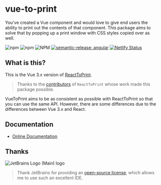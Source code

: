 # vue-to-print

You've created a Vue component and would love to give end users the ability to print out the contents of that component. This package aims to solve that by popping up a print window with CSS styles copied over as well.

![npm](https://img.shields.io/npm/v/vue-to-print?style=flat-square)
![npm](https://img.shields.io/npm/dm/vue-to-print?style=flat-square)
![NPM](https://img.shields.io/npm/l/vue-to-print?style=flat-square)
[![semantic-release: angular](https://img.shields.io/badge/semantic--release-angular-e10079?logo=semantic-release&style=flat-square)](https://github.com/semantic-release/semantic-release)
[![Netlify Status](https://api.netlify.com/api/v1/badges/133df312-97ec-411b-816e-52ee0bd49808/deploy-status?style=flat-square)](https://app.netlify.com/sites/vue-to-print/deploys)

## What is this?

This is the Vue 3.x version of [ReactToPrint](https://github.com/gregnb/react-to-print).

> Thanks to the [contributors](https://github.com/gregnb/react-to-print/graphs/contributors) of `ReactToPrint` whose work made this package possible.

VueToPrint aims to be as consistent as possible with ReactToPrint so that you can use the same API. However, there are some differences due to the differences between Vue 3.x and React.

## Documentation

- [Online Documentation](https://vue-to-print.netlify.app/)

## Thanks
![JetBrains Logo (Main) logo](https://resources.jetbrains.com/storage/products/company/brand/logos/jb_beam.svg)
> Thank JetBrains for providing an [open-source license](https://jb.gg/OpenSourceSupport), which allows me to use such an excellent IDE.

